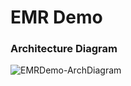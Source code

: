 # EMR Demo


### Architecture Diagram

![EMRDemo-ArchDiagram](https://github.com/user-attachments/assets/bea3c654-a4d6-4f50-88af-1502f04bbb68)

